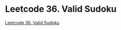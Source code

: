 # Leetcode 36. Valid Sudoku
[Leetcode 36. Valid Sudoku](https://aiwithcloud.com/2022/09/16/leetcode_36-_valid_sudoku/)
